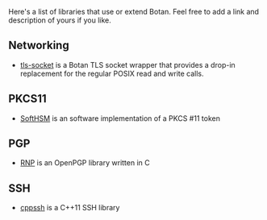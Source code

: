 Here's a list of libraries that use or extend Botan. Feel free to add a link and description of yours if you like.

Networking
--------------------------

* [tls-socket](https://github.com/theom/tls-socket) is a Botan TLS socket wrapper that provides a drop-in replacement for the regular POSIX read and write calls.

PKCS11
------------------

* [SoftHSM](http://trac.opendnssec.org/wiki/SoftHSM) is an software implementation of a PKCS #11 token

PGP
---------

* [RNP](https://github.com/riboseinc/rnp) is an OpenPGP library written in C

SSH
-------

* [cppssh](https://github.com/cdesjardins/cppssh) is a C++11 SSH library 
